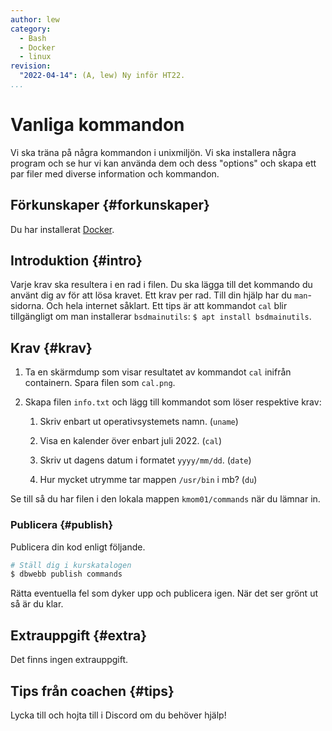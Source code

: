```yaml
---
author: lew
category:
  - Bash
  - Docker
  - linux
revision:
  "2022-04-14": (A, lew) Ny inför HT22.
...
```


# Vanliga kommandon

Vi ska träna på några kommandon i unixmiljön. Vi ska installera några program och se hur vi kan använda dem och dess "options" och skapa ett par filer med diverse information och kommandon.

<!--more-->

## Förkunskaper {#forkunskaper}

Du har installerat [Docker](kunskap/installera-virtualiseringsmiljon-docker).

## Introduktion {#intro}

Varje krav ska resultera i en rad i filen. Du ska lägga till det kommando du använt dig av för att lösa kravet. Ett krav per rad. Till din hjälp har du `man`-sidorna. Och hela internet såklart. Ett tips är att kommandot `cal` blir tillgängligt om man installerar `bsdmainutils`: `$ apt install bsdmainutils`.

## Krav {#krav}

1. Ta en skärmdump som visar resultatet av kommandot `cal` inifrån containern. Spara filen som `cal.png`.

1. Skapa filen `info.txt` och lägg till kommandot som löser respektive krav:

   1. Skriv enbart ut operativsystemets namn. (`uname`)

   1. Visa en kalender över enbart juli 2022. (`cal`)

   1. Skriv ut dagens datum i formatet `yyyy/mm/dd`. (`date`)

   1. Hur mycket utrymme tar mappen `/usr/bin` i mb? (`du`)

Se till så du har filen i den lokala mappen `kmom01/commands` när du lämnar in.

### Publicera {#publish}

Publicera din kod enligt följande.

```bash
# Ställ dig i kurskatalogen
$ dbwebb publish commands
```

Rätta eventuella fel som dyker upp och publicera igen. När det ser grönt ut så är du klar.

## Extrauppgift {#extra}

Det finns ingen extrauppgift.

## Tips från coachen {#tips}

Lycka till och hojta till i Discord om du behöver hjälp!
